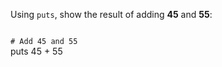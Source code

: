 Using `puts`, show the result
of adding **45** and **55**:

<Editor lang="ruby" type="exercise">
<code>
# Add 45 and 55
</code>

<solution>
puts 45 + 55
</solution>
</Editor>